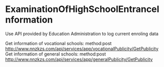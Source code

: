 # ExaminationOfHighSchoolEntranceInformation
 Use API provided by Education Administration to log current enroling data

Get information of vocational schools:
method:post
http://www.nnzkzs.com/api/services/app/vocationalPublicity/GetPublicity
Get information of general schools:
method:post
http://www.nnzkzs.com/api/services/app/generalPublicity/GetPublicity
